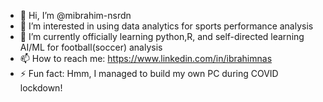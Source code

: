 - 👋 Hi, I’m @mibrahim-nsrdn
- 👀 I’m interested in using data analytics for sports performance analysis
- 🌱 I’m currently officially learning python,R, and self-directed learning AI/ML for football(soccer) analysis
- 📫 How to reach me: https://www.linkedin.com/in/ibrahimnas
- ⚡ Fun fact: Hmm, I managed to build my own PC during COVID lockdown!

<!---
mibrahim-nsrdn/mibrahim-nsrdn is a ✨ special ✨ repository because its `README.md` (this file) appears on your GitHub profile.
You can click the Preview link to take a look at your changes.
--->
